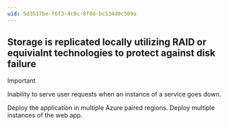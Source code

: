 ```yaml
---
uid: 5d3517be-f6f3-4c0c-8f0d-bc534d0c509a
---
```

## Storage is replicated locally utilizing RAID or equivialnt technologies to protect against disk failure

> [!IMPORTANT]
> Inability to serve user requests when an instance of a service goes down.

Deploy the application in multiple Azure paired regions. Deploy multiple instances of the web app.